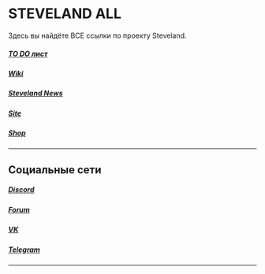 # STEVELAND ALL
Здесь вы найдёте ВСЕ ссылки по проекту Steveland.
##### [TO DO лист](https://github.com/Kanorto/Steveland/blob/main/TODO.md)
##### [Wiki](https://wiki.steveland.ru)
##### [Steveland News](https://news.steveland.ru)
##### [Site](https://steveland.ru)
##### [Shop](https://shop.steveland.ru)
---
## Социальные сети
##### [Discord](https://steveland.ru/discord)
##### [Forum](https://forum.steveland.ru)
##### [VK](https://vk.com/steveland)
##### [Telegram](https://t.me/sl_rp)
---
[//]: # (<a id="title1">Заголовок 1</a>)
